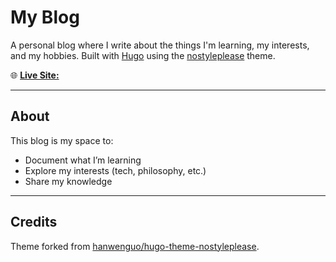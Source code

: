 # My Blog  

A personal blog where I write about the things I'm learning, my interests, and my hobbies.
Built with [Hugo](https://gohugo.io/) using the [nostyleplease](https://github.com/hanwenguo/hugo-theme-nostyleplease) theme.

🌐 [**Live Site:**](william-ranci-ortigosa.github.io/blog/) 

---

## About 
This blog is my space to: 
- Document what I’m learning
- Explore my interests (tech, philosophy, etc.) 
- Share my knowledge

---

## Credits
Theme forked from [hanwenguo/hugo-theme-nostyleplease](https://github.com/hanwenguo/hugo-theme-nostyleplease).
